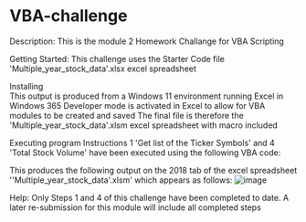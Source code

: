 # VBA-challenge

Description:
  This is the module 2 Homework Challange for VBA Scripting

Getting Started:
  This challenge uses the Starter Code file 'Multiple_year_stock_data'.xlsx excel spreadsheet

Installing  
  This output is produced from a Windows 11 environment running Excel in Windows 365
  Developer mode is activated in Excel to allow for VBA modules to be created and saved 
  The final file is therefore the 'Multiple_year_stock_data'.xlsm excel spreadsheet with macro included

Executing program
  Instructions 1 'Get list of the Ticker Symbols' and 4 'Total Stock Volume' have been executed using the following VBA code:


This produces the following output on the 2018 tab of the excel spreadsheet ''Multiple_year_stock_data'.xlsm'
which appears as follows:
![image](https://github.com/ElizabethDashwood/VBA-challenge/assets/160380658/16fea123-9213-49c3-9339-06874e9d22ba)

Help:
Only Steps 1 and 4 of this challenge have been completed to date. 
A later re-submission for this module will include all completed steps
